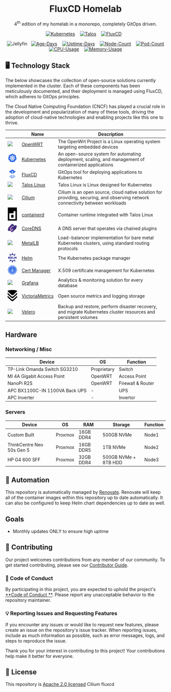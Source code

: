 <div align="center">

# FluxCD Homelab

4<sup>th</sup> edition of my homelab in a monorepo, completely GitOps driven.

</div>


<div align="center">

[![Kubernetes](https://img.shields.io/endpoint?url=https%3A%2F%2Fkromgo.raspbernetes.com%2Fkubernetes_version&style=for-the-badge&logo=kubernetes&logoColor=white&color=blue)](https://kubernetes.io/)
&nbsp;&nbsp;
[![Talos](https://img.shields.io/endpoint?url=https%3A%2F%2Fkromgo.raspbernetes.com%2Ftalos_version&style=for-the-badge&logo=talos&logoColor=white&color=blue)](https://talos.dev)
&nbsp;&nbsp;
[![FluxCD](https://img.shields.io/endpoint?url=https%3A%2F%2Fkromgo.raspbernetes.com%2Fflux_version&style=for-the-badge&logo=flux&logoColor=white&color=blue)](https://fluxcd.io/)
&nbsp;&nbsp;

</div>

<div align="center">

![Jellyfin](https://cronitor.io/badges/fM5CuI/production/mO5x8nd7p3CaNIfguz368Gkn-IM.svg)&nbsp;&nbsp;
[![Age-Days](https://img.shields.io/endpoint?url=https%3A%2F%2Fkromgo.raspbernetes.com%2Fcluster_age_days&style=flat-square&label=Age)](https://github.com/kashalls/kromgo)
&nbsp;&nbsp;
[![Uptime-Days](https://img.shields.io/endpoint?url=https%3A%2F%2Fkromgo.raspbernetes.com%2Fcluster_uptime_days&style=flat-square&label=Uptime)](https://github.com/kashalls/kromgo)
&nbsp;&nbsp;
[![Node-Count](https://img.shields.io/endpoint?url=https%3A%2F%2Fkromgo.raspbernetes.com%2Fcluster_node_count&style=flat-square&label=Nodes)](https://github.com/kashalls/kromgo)
&nbsp;&nbsp;
[![Pod-Count](https://img.shields.io/endpoint?url=https%3A%2F%2Fkromgo.raspbernetes.com%2Fcluster_pod_count&style=flat-square&label=Pods)](https://github.com/kashalls/kromgo)
&nbsp;&nbsp;
[![CPU-Usage](https://img.shields.io/endpoint?url=https%3A%2F%2Fkromgo.raspbernetes.com%2Fcluster_cpu_usage&style=flat-square&label=CPU)](https://github.com/kashalls/kromgo)
&nbsp;&nbsp;
[![Memory-Usage](https://img.shields.io/endpoint?url=https%3A%2F%2Fkromgo.raspbernetes.com%2Fcluster_memory_usage&style=flat-square&label=Memory)](https://github.com/kashalls/kromgo)
&nbsp;&nbsp;

</div>

## 🖥️ Technology Stack

The below showcases the collection of open-source solutions currently implemented in the cluster. Each of these
components has been meticulously documented, and their deployment is managed using FluxCD, which adheres to GitOps
principles.

The Cloud Native Computing Foundation (CNCF) has played a crucial role in the development and popularization of many of
these tools, driving the adoption of cloud-native technologies and enabling projects like this one to thrive.

|                                                                                                                                      | Name                                           | Description                                                                                                                   |
|--------------------------------------------------------------------------------------------------------------------------------------|------------------------------------------------|-------------------------------------------------------------------------------------------------------------------------------|
| <img width="32" src="https://raw.githubusercontent.com/openwrt/branding/refs/heads/master/logo/openwrt_logo_blue_and_dark_blue.svg"> | [OpenWRT](https://kubernetes.io/)              | The OpenWrt Project is a Linux operating system targeting embedded devices                                                    |
| <img width="32" src="https://github.com/cncf/artwork/raw/main/projects/kubernetes/icon/color/kubernetes-icon-color.svg">             | [Kubernetes](https://kubernetes.io/)           | An open-source system for automating deployment, scaling, and management of containerized applications                        |
| <img width="32" src="https://github.com/cncf/artwork/raw/main/projects/flux/icon/color/flux-icon-color.svg">                         | [FluxCD](https://fluxcd.io/)                   | GitOps tool for deploying applications to Kubernetes                                                                          |
| <img width="32" src="https://www.talos.dev/images/logo.svg">                                                                         | [Talos Linux](https://www.talos.dev/)          | Talos Linux is Linux designed for Kubernetes                                                                                  |
| <img width="62" src="https://github.com/cncf/artwork/raw/main/projects/cilium/icon/color/cilium_icon-color.svg">                     | [Cilium](https://cilium.io/)                   | Cilium is an open source, cloud native solution for providing, securing, and observing network connectivity between workloads |
| <img width="32" src="https://github.com/cncf/artwork/raw/main/projects/containerd/icon/color/containerd-icon-color.svg">             | [containerd](https://containerd.io/)           | Container runtime integrated with Talos Linux                                                                                 |
| <img width="32" src="https://github.com/cncf/artwork/raw/main/projects/coredns/icon/color/coredns-icon-color.svg">                   | [CoreDNS](https://coredns.io/)                 | A DNS server that operates via chained plugins                                                                                |
| <img width="32" src="https://metallb.universe.tf/images/logo/metallb-blue.png">                                                      | [MetalLB](https://metallb.universe.tf/)        | Load-balancer implementation for bare metal Kubernetes clusters, using standard routing protocols                             |
| <img width="32" src="https://github.com/cncf/artwork/raw/main/projects/helm/icon/color/helm-icon-color.svg">                         | [Helm](https://helm.sh)                        | The Kubernetes package manager                                                                                                |
| <img width="32" src="https://github.com/cncf/artwork/raw/main/projects/cert-manager/icon/color/cert-manager-icon-color.svg">         | [Cert Manager](https://cert-manager.io/)       | X.509 certificate management for Kubernetes                                                                                   |
| <img width="32" src="https://grafana.com/static/img/menu/grafana2.svg">                                                              | [Grafana](https://grafana.com)                 | Analytics & monitoring solution for every database                                                                            |
| <img width="62" src="https://raw.githubusercontent.com/navaneeth-dev/fluxcd-homelab/refs/heads/main/.github/assets/vm.jpg">          | [VictoriaMetrics](https://victoriametrics.com) | Open source metrics and logging storage                                                                                       |
| <img width="62" src="https://velero.io/img/Velero.svg">                                                                              | [Velero](https://velero.io/)                   | Backup and restore, perform disaster recovery, and migrate Kubernetes cluster resources and persistent volumes                |

## Hardware

### Networking / Misc

| Device                         | OS          | Function          |
|--------------------------------|-------------|-------------------|
| TP-Link Omanda Switch SG3210   | Proprietary | Switch            |
| MI 4A Gigabit Access Point     | OpenWRT     | Access Point      |
| NanoPi R2S                     | OpenWRT     | Firewall & Router |
| APC BX1100C-IN 1100VA Back UPS | -           | UPS               |
| APC Inverter                   | -           | Invertor          |

### Servers

| Device                    | OS      | RAM       | Storage              | Function |
|---------------------------|---------|-----------|----------------------|----------|
| Custom Built              | Proxmox | 16GB DDR4 | 500GB NVMe           | Node1    |
| ThinkCentre Neo 50s Gen 5 | Proxmox | 16GB DDR5 | 1TB NVMe             | Node2    |
| HP G4 600 SFF             | Proxmox | 32GB DDR4 | 500GB NVMe + 8TB HDD | Node3    |

## 🤖 Automation

This repository is automatically managed by [Renovate](https://renovatebot.com/). Renovate will keep all of the
container images within this repository up to date automatically. It can also be configured to keep Helm chart
dependencies up to date as well.

## Goals

- Monthly updates ONLY to ensure high uptime

## 👥 Contributing

Our project welcomes contributions from any member of our community. To get started contributing, please see
our [Contributor Guide](.github/CONTRIBUTING.md).

### 🚫 Code of Conduct

By participating in this project, you are expected to uphold the project's [**Code of Conduct
**](.github/CODE_OF_CONDUCT.md). Please report any unacceptable behavior to the repository maintainer.

### 💡 Reporting Issues and Requesting Features

If you encounter any issues or would like to request new features, please create an issue on the repository's issue
tracker. When reporting issues, include as much information as possible, such as error messages, logs, and steps to
reproduce the issue.

Thank you for your interest in contributing to this project! Your contributions help make it better for everyone.

## 📄 License

This repository is [Apache 2.0 licensed](./LICENSE) Cilium fluxcd
